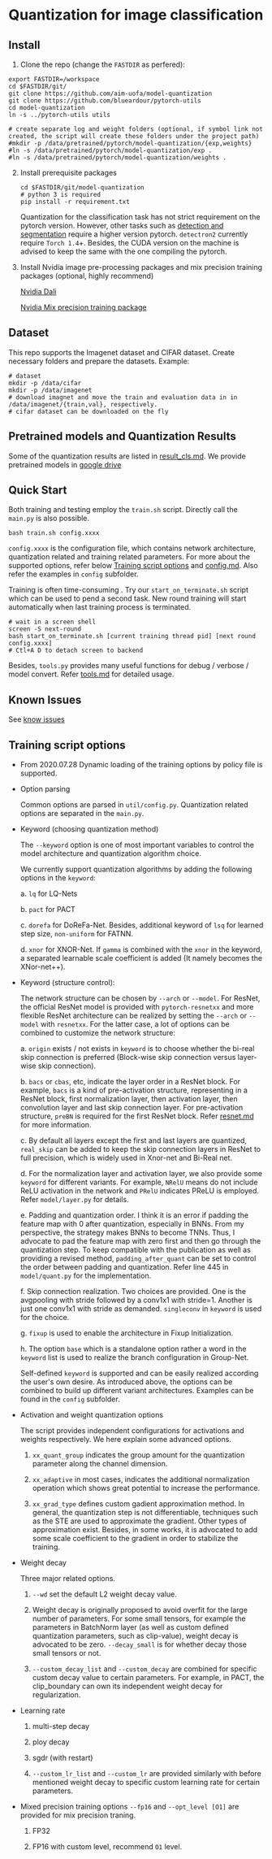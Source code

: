 # Quantization for image classification

## Install

1. Clone the repo (change the `FASTDIR` as perfered):
```
export FASTDIR=/workspace
cd $FASTDIR/git/
git clone https://github.com/aim-uofa/model-quantization 
git clone https://github.com/blueardour/pytorch-utils
cd model-quantization
ln -s ../pytorch-utils utils

# create separate log and weight folders (optional, if symbol link not created, the script will create these folders under the project path)
#mkdir -p /data/pretrained/pytorch/model-quantization/{exp,weights}
#ln -s /data/pretrained/pytorch/model-quantization/exp .
#ln -s /data/pretrained/pytorch/model-quantization/weights .
```

2. Install prerequisite packages
   ```
   cd $FASTDIR/git/model-quantization
   # python 3 is required
   pip install -r requirement.txt
   ```
   Quantization for the classification task has not strict requirement on the pytorch version. However, other tasks such as [detection and segmentation](./detectron2.md) require a higher version pytorch. `detectron2` currently require `Torch 1.4`+. Besides, the CUDA version on the machine is advised to keep the same with the one compiling the pytorch.

3. Install Nvidia image pre-processing packages and mix precision training packages (optional, highly recommend)

   [Nvidia Dali](https://github.com/NVIDIA/DALI) 

   [Nvidia Mix precision training package](https://github.com/NVIDIA/apex)

## Dataset

   This repo supports the Imagenet dataset and CIFAR dataset. Create necessary folders and prepare the datasets. Example:

   ```
   # dataset
   mkdir -p /data/cifar
   mkdir -p /data/imagenet
   # download imagnet and move the train and evaluation data in in /data/imagenet/{train,val}, respectively.
   # cifar dataset can be downloaded on the fly
   ```

## Pretrained models and Quantization Results

   Some of the quantization results are listed in [result_cls.md](./result_cls.md). We provide pretrained models in [google drive](https://drive.google.com/drive/folders/1vwxth9UB8AMbYP7cJxaWE9S0z9fueZ5J?usp=sharing)

## Quick Start

   Both training and testing employ the `train.sh` script. Directly call the `main.py` is also possible.

   ```
   bash train.sh config.xxxx
   ```
   
   `config.xxxx` is the configuration file, which contains network architecture, quantization related and training related parameters. For more about the supported options, refer below [Training script options](./classification.md#Training-script-options) and [config.md](./config.md). Also refer the examples in `config` subfolder.
   
   Training is often time-consuming . Try our `start_on_terminate.sh` script which can be used to pend a second task. New round training will start automatically when last training process is terminated.
   
   ```
   # wait in a screen shell
   screen -S next-round
   bash start_on_terminate.sh [current training thread pid] [next round config.xxxx]
   # Ctl+A D to detach screen to backend
   ```
   
   Besides, `tools.py` provides many useful functions for debug / verbose / model convert. Refer [tools.md](./tools.md) for detailed usage.


## Known Issues

   See [know issues](./known-issues.md)


## Training script options

- From 2020.07.28 Dynamic loading of the training options by policy file is supported. 

- Option parsing

  Common options are parsed in `util/config.py`. Quantization related options are separated in the `main.py`.

- Keyword (choosing quantization method)

  The `--keyword` option is one of most important variables to control the model architecture and quantization algorithm choice.

  We currently support quantization algorithms by adding the following options in the `keyword`:

  a. `lq` for LQ-Nets
  
  b. `pact` for PACT
  
  c. `dorefa` for DoReFa-Net. Besides, additional keyword of `lsq` for learned step size, `non-uniform` for FATNN.
  
  d. `xnor` for XNOR-Net. If `gamma` is combined with the `xnor` in the keyword, a separated learnable scale coefficient is added (It namely becomes the XNor-net++).

- Keyword (structure control):

  The network structure can be chosen by `--arch` or `--model`. For ResNet, the official ResNet model is provided with `pytorch-resnetxx` and more flexible ResNet architecture can be realized by setting the `--arch` or `--model` with `resnetxx`. For the latter case, a lot of options can be combined to customize the network structure:

  a. `origin` exists / not exists in `keyword` is to choose whether the bi-real skip connection is preferred (Block-wise skip connection versus layer-wise skip connection).
  
  b. `bacs` or `cbas`, etc, indicate the layer order in a ResNet block. For example, `bacs` is a kind of pre-activation structure, representing in a ResNet block, first normalization layer, then activation layer, then convolution layer and last skip connection layer. For pre-activation structure, `preBN` is required for the first ResNet block.  Refer [resnet.md](./resnet.md) for more information.
  
  c. By default all layers except the first and last layers are quantized, `real_skip` can be added to keep the skip connection layers in ResNet to full precision, which is widely used in Xnor-net and Bi-Real net.
  
  d. For the normalization layer and activation layer, we also provide some `keyword` for different variants. For example, `NRelU` means do not include ReLU activation in the network and `PRelU` indicates PReLU is employed. Refer `model/layer.py` for details. 
  
  e. Padding and quantization order. I think it is an error if padding the feature map with 0 after quantization, especially in BNNs. From my perspective, the strategy makes BNNs to become TNNs. Thus, I advocate to pad the feature map with zero first and then go through the quantization step. To keep compatible with the publication as well as providing a revised method, `padding_after_quant` can be set to control the order between padding and quantization. Refer line 445 in `model/quant.py` for the implementation.
  
  f. Skip connection realization. Two choices are provided. One is the avgpooling with stride followed by a conv1x1 with stride=1. Another is just one conv1x1 with stride as demanded. `singleconv` in `keyword` is used for the choice.
  
  g. `fixup` is used to enable the architecture in Fixup Initialization. 
  
  h. The option `base` which is a standalone option rather a word in the `keyword` list is used to realize the branch configuration in Group-Net.
  
  Self-defined `keyword` is supported and can be easily realized according the user's own desire. As introduced above, the options can be combined to build up different variant architectures. Examples can be found in the `config` subfolder.

- Activation and weight quantization options

  The script provides independent configurations for activations and weights respectively. We here explain some advanced options. 
    
  1. `xx_quant_group` indicates the group amount for the quantization parameter along the channel dimension.
  
  2. `xx_adaptive` in most cases, indicates the additional normalization operation which shows great potential to increase the performance.
  
  3. `xx_grad_type` defines custom gadient approximation method. In general, the quantization step is not differentiable, techniques such as the STE are used to approximate the gradient. Other types of approximation exist. Besides, in some works, it is advocated to add some scale coefficient to the gradient in order to stabilize the training.

- Weight decay

  Three major related options.

  1. `--wd` set the default L2 weight decay value.
  
  2. Weight decay is originally proposed to avoid overfit for the large number of parameters. For some small tensors, for example the parameters in BatchNorm layer (as well as custom defined quantization parameters, such as clip-value), weight decay is advocated to be zero. `--decay_small` is for whether decay those small tensors or not.
  
  3. `--custom_decay_list` and `--custom_decay` are combined for specific custom decay value to certain parameters. For example, in PACT, the clip_boundary can own its independent weight decay for regularization.


- Learning rate

  1. multi-step decay
  
  2. ploy decay
  
  3. sgdr (with restart)
  
  4. `--custom_lr_list` and `--custom_lr` are provided similarly with before mentioned weight decay to specific custom learning rate for certain parameters.

- Mixed precision training
  options `--fp16` and `--opt_level [O1]` are provided for mix precision traning.

  1. FP32
  
  2. FP16 with custom level, recommend `O1` level.

